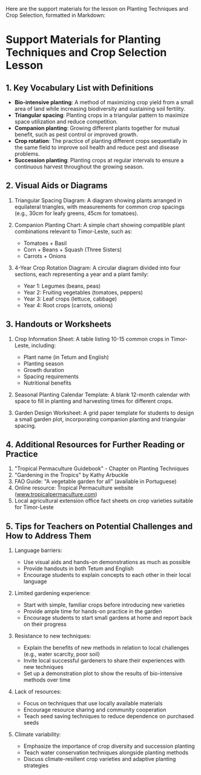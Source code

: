 Here are the support materials for the lesson on Planting Techniques and Crop Selection, formatted in Markdown:

# Support Materials for Planting Techniques and Crop Selection Lesson

## 1. Key Vocabulary List with Definitions

- **Bio-intensive planting**: A method of maximizing crop yield from a small area of land while increasing biodiversity and sustaining soil fertility.
- **Triangular spacing**: Planting crops in a triangular pattern to maximize space utilization and reduce competition.
- **Companion planting**: Growing different plants together for mutual benefit, such as pest control or improved growth.
- **Crop rotation**: The practice of planting different crops sequentially in the same field to improve soil health and reduce pest and disease problems.
- **Succession planting**: Planting crops at regular intervals to ensure a continuous harvest throughout the growing season.

## 2. Visual Aids or Diagrams

1. Triangular Spacing Diagram:
   A diagram showing plants arranged in equilateral triangles, with measurements for common crop spacings (e.g., 30cm for leafy greens, 45cm for tomatoes).

2. Companion Planting Chart:
   A simple chart showing compatible plant combinations relevant to Timor-Leste, such as:
   - Tomatoes + Basil
   - Corn + Beans + Squash (Three Sisters)
   - Carrots + Onions

3. 4-Year Crop Rotation Diagram:
   A circular diagram divided into four sections, each representing a year and a plant family:
   - Year 1: Legumes (beans, peas)
   - Year 2: Fruiting vegetables (tomatoes, peppers)
   - Year 3: Leaf crops (lettuce, cabbage)
   - Year 4: Root crops (carrots, onions)

## 3. Handouts or Worksheets

1. Crop Information Sheet:
   A table listing 10-15 common crops in Timor-Leste, including:
   - Plant name (in Tetum and English)
   - Planting season
   - Growth duration
   - Spacing requirements
   - Nutritional benefits

2. Seasonal Planting Calendar Template:
   A blank 12-month calendar with space to fill in planting and harvesting times for different crops.

3. Garden Design Worksheet:
   A grid paper template for students to design a small garden plot, incorporating companion planting and triangular spacing.

## 4. Additional Resources for Further Reading or Practice

1. "Tropical Permaculture Guidebook" - Chapter on Planting Techniques
2. "Gardening in the Tropics" by Kathy Arbuckle
3. FAO Guide: "A vegetable garden for all" (available in Portuguese)
4. Online resource: Tropical Permaculture website (www.tropicalpermaculture.com)
5. Local agricultural extension office fact sheets on crop varieties suitable for Timor-Leste

## 5. Tips for Teachers on Potential Challenges and How to Address Them

1. Language barriers:
   - Use visual aids and hands-on demonstrations as much as possible
   - Provide handouts in both Tetum and English
   - Encourage students to explain concepts to each other in their local language

2. Limited gardening experience:
   - Start with simple, familiar crops before introducing new varieties
   - Provide ample time for hands-on practice in the garden
   - Encourage students to start small gardens at home and report back on their progress

3. Resistance to new techniques:
   - Explain the benefits of new methods in relation to local challenges (e.g., water scarcity, poor soil)
   - Invite local successful gardeners to share their experiences with new techniques
   - Set up a demonstration plot to show the results of bio-intensive methods over time

4. Lack of resources:
   - Focus on techniques that use locally available materials
   - Encourage resource sharing and community cooperation
   - Teach seed saving techniques to reduce dependence on purchased seeds

5. Climate variability:
   - Emphasize the importance of crop diversity and succession planting
   - Teach water conservation techniques alongside planting methods
   - Discuss climate-resilient crop varieties and adaptive planting strategies